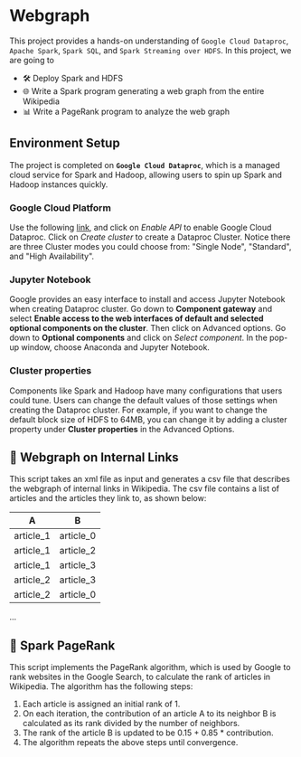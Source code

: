# Webgraph

This project provides a hands-on understanding of `Google Cloud Dataproc`, `Apache Spark`, `Spark SQL`, and `Spark Streaming over HDFS`. 
In this project, we are going to 
- 🛠️ Deploy Spark and HDFS
- 🌐︎ Write a Spark program generating a web graph from the entire Wikipedia
- 📊 Write a PageRank program to analyze the web graph

## Environment Setup
The project is completed on **`Google Cloud Dataproc`**, which is a managed cloud service for Spark and Hadoop, allowing users to spin up Spark and Hadoop instances quickly.

### Google Cloud Platform
Use the following [link](https://console.cloud.google.com/dataproc), and click on *Enable API* to enable Google Cloud Dataproc. Click on *Create cluster* to create a Dataproc Cluster. Notice there are three Cluster modes you could choose from: "Single Node", "Standard", and "High Availability".

### Jupyter Notebook
Google provides an easy interface to install and access Jupyter Notebook when creating Dataproc cluster. Go down to **Component gateway** and select **Enable access to the web interfaces of default and selected optional components on the cluster**. Then click on Advanced options. Go down to **Optional components** and click on *Select component*. In the pop-up window, choose Anaconda and Jupyter Notebook.

### Cluster properties
Components like Spark and Hadoop have many configurations that users could tune. Users can change the default values of those settings when creating the Dataproc cluster. For example, if you want to change the default block size of HDFS to 64MB, you can change it by adding a cluster property under **Cluster properties** in the Advanced Options.

## 🔘 Webgraph on Internal Links
This script takes an xml file as input and generates a csv file that describes the webgraph of internal links in Wikipedia. The csv file contains a list of articles and the articles they link to, as shown below:


| A  | B |
| ------------- | ------------- |
| article_1 | article_0 |
| article_1 | article_2 |
| article_1 | article_3 |
| article_2 | article_3 |
| article_2 | article_0 |
...


## 🔘 Spark PageRank
This script implements the PageRank algorithm, which is used by Google to rank websites in the Google Search, to calculate the rank of articles in Wikipedia. The algorithm has the following steps:

1. Each article is assigned an initial rank of 1.
2. On each iteration, the contribution of an article A to its neighbor B is calculated as its rank divided by the number of neighbors.
3. The rank of the article B is updated to be 0.15 + 0.85 * contribution.
4. The algorithm repeats the above steps until convergence.
